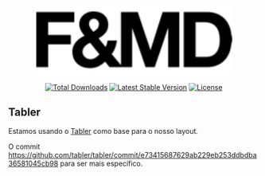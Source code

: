 <p align="center"><a href="https://fmd.ag" target="_blank"><img src="https://github.com/agenciafmd/admix/raw/master/docs/fmd.png" width="400" alt="Logo da F&MD"></a></p>

<p align="center">
<a href="https://packagist.org/packages/agenciafmd/admix"><img src="https://img.shields.io/packagist/dt/agenciafmd/admix" alt="Total Downloads"></a>
<a href="https://packagist.org/packages/agenciafmd/admix"><img src="https://img.shields.io/packagist/v/agenciafmd/admix" alt="Latest Stable Version"></a>
<a href="https://packagist.org/packages/agenciafmd/admix"><img src="https://img.shields.io/packagist/l/agenciafmd/admix" alt="License"></a>
</p>

## Tabler

Estamos usando o [Tabler](https://tabler.github.io/) como base para o nosso layout.

O commit https://github.com/tabler/tabler/commit/e73415687629ab229eb253ddbdba36581045cb98 para ser mais específico.